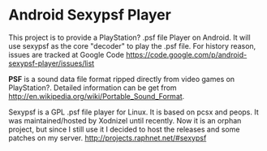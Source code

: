 # Android Sexypsf Player

This project is to provide a PlayStation? .psf file Player on Android. It will use sexypsf as the core "decoder" to play the .psf file.
For history reason, issues are tracked at Google Code https://code.google.com/p/android-sexypsf-player/issues/list

**PSF** is a sound data file format ripped directly from video games on PlayStation?. Detailed information can be get from http://en.wikipedia.org/wiki/Portable_Sound_Format.

Sexypsf is a GPL .psf file player for Linux. It is based on pcsx and peops. It was maintained/hosted by Xodnizel until recently. Now it is an orphan project, but since I still use it I decided to host the releases and some patches on my server. http://projects.raphnet.net/#sexypsf
